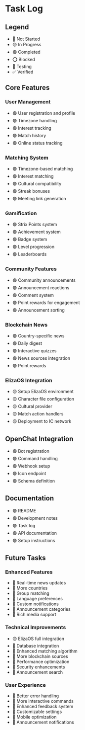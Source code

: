 # Task Log

## Legend
- 🔴 Not Started
- 🟡 In Progress
- 🟢 Completed
- ⭕️ Blocked
- 🔵 Testing
- ✅ Verified

## Core Features

### User Management
- 🟢 User registration and profile
- 🟢 Timezone handling
- 🟢 Interest tracking
- 🟢 Match history
- 🟢 Online status tracking

### Matching System
- 🟢 Timezone-based matching
- 🟢 Interest matching
- 🟢 Cultural compatibility
- 🟢 Streak bonuses
- 🟢 Meeting link generation

### Gamification
- 🟢 Strix Points system
- 🟢 Achievement system
- 🟢 Badge system
- 🟢 Level progression
- 🟢 Leaderboards

### Community Features
- 🟢 Community announcements
- 🟢 Announcement reactions
- 🟢 Comment system
- 🟢 Point rewards for engagement
- 🟢 Announcement sorting

### Blockchain News
- 🟢 Country-specific news
- 🟢 Daily digest
- 🟢 Interactive quizzes
- 🟢 News sources integration
- 🟢 Point rewards

### ElizaOS Integration
- 🟡 Setup ElizaOS environment
- 🟡 Character file configuration
- 🟡 Cultural provider
- 🟡 Match action handlers
- 🟡 Deployment to IC network

## OpenChat Integration
- 🟢 Bot registration
- 🟢 Command handling
- 🟢 Webhook setup
- 🟢 Icon endpoint
- 🟢 Schema definition

## Documentation
- 🟢 README
- 🟢 Development notes
- 🟢 Task log
- 🟢 API documentation
- 🟢 Setup instructions

## Future Tasks

### Enhanced Features
- 🔴 Real-time news updates
- 🔴 More countries
- 🔴 Group matching
- 🔴 Language preferences
- 🔴 Custom notifications
- 🔴 Announcement categories
- 🔴 Rich media support

### Technical Improvements
- 🟡 ElizaOS full integration
- 🔴 Database integration
- 🔴 Enhanced matching algorithm
- 🔴 More blockchain sources
- 🔴 Performance optimization
- 🔴 Security enhancements
- 🔴 Announcement search

### User Experience
- 🔴 Better error handling
- 🔴 More interactive commands
- 🔴 Enhanced feedback system
- 🔴 Customizable settings
- 🔴 Mobile optimization
- 🔴 Announcement notifications 